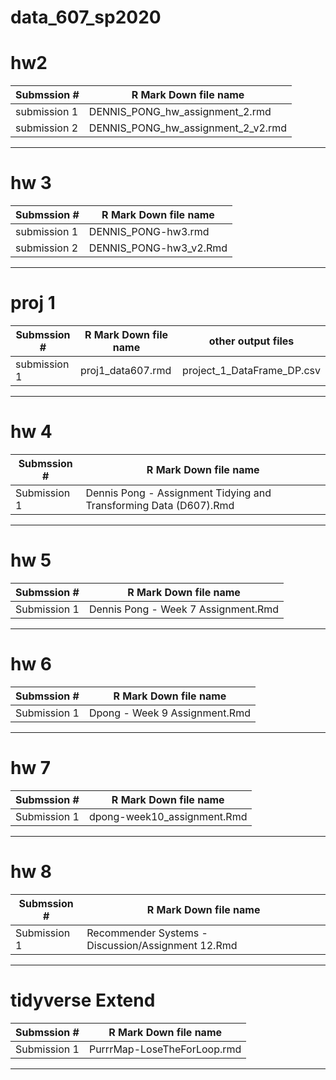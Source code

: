# data_607_sp2020

# hw2
Submssion # | R Mark Down file name
------------| --------------------------------------
submission 1| DENNIS_PONG_hw_assignment_2.rmd    
submission 2| DENNIS_PONG_hw_assignment_2_v2.rmd 
---------------------------------------------------


# hw 3
Submssion # | R Mark Down file name
------------| --------------------------------------
submission 1| DENNIS_PONG-hw3.rmd
submission 2| DENNIS_PONG-hw3_v2.Rmd
----------------------------------------------------


# proj 1

Submssion #  | R Mark Down file name | other output files 
------------ | -------------------------------------- |--------------------------------------
submission 1| proj1_data607.rmd|project_1_DataFrame_DP.csv|
----------------------------------------------------


# hw 4
Submssion # | R Mark Down file name
------------| --------------------------------------
Submission 1| Dennis Pong - Assignment Tidying and Transforming Data (D607).Rmd
----------------------------------------------------



# hw 5
Submssion # | R Mark Down file name
------------| --------------------------------------
Submission 1| Dennis Pong - Week 7 Assignment.Rmd
----------------------------------------------------


# hw 6
Submssion # | R Mark Down file name
------------| --------------------------------------
Submission 1| Dpong - Week 9 Assignment.Rmd
----------------------------------------------------

# hw 7 
Submssion # | R Mark Down file name
------------| --------------------------------------
Submission 1| dpong-week10_assignment.Rmd
----------------------------------------------------

# hw 8
Submssion # | R Mark Down file name
------------| --------------------------------------
Submission 1| Recommender Systems - Discussion/Assignment 12.Rmd
----------------------------------------------------

# tidyverse Extend 
Submssion # | R Mark Down file name
------------| --------------------------------------
Submission 1| PurrrMap-LoseTheForLoop.rmd
----------------------------------------------------

